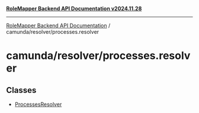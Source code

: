 [**RoleMapper Backend API Documentation v2024.11.28**](../../../README.md)

***

[RoleMapper Backend API Documentation](../../../modules.md) / camunda/resolver/processes.resolver

# camunda/resolver/processes.resolver

## Classes

- [ProcessesResolver](classes/ProcessesResolver.md)
